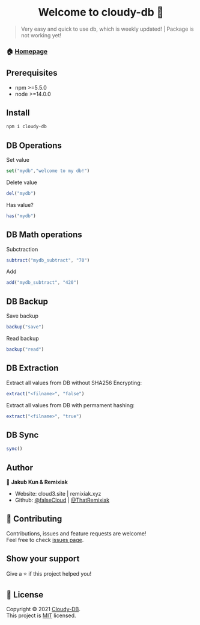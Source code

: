 <h1 align="center">Welcome to cloudy-db 👋</h1>

> Very easy and quick to use db, which is weekly updated! | Package is not working yet!

### 🏠 [Homepage](https://github.com/falseCloud/cloudy-db)

## Prerequisites

- npm >=5.5.0
- node >=14.0.0

## Install

```sh
npm i cloudy-db
```

## DB Operations
Set value
```js
set("mydb","welcome to my db!")
```
Delete value
```js
del("mydb")
```
Has value?
```js
has("mydb")
```
## DB Math operations
Subctraction
```js
subtract("mydb_subtract", "70")
```
Add
```js
add("mydb_subtract", "420")
```
## DB Backup
Save backup
```js
backup("save")
```
Read backup
```js 
backup("read")
```
## DB Extraction
Extract all values from DB without SHA256 Encrypting:
```js
extract("<filname>", "false")
```
Extract all values from DB with permament hashing:
```js
extract("<filname>", "true")
```

## DB Sync
```js
sync()
```


## Author

👤 **Jakub Kun & Remixiak**

* Website: cloud3.site | remixiak.xyz
* Github: [@falseCloud](https://github.com/falseCloud) | [@ThatRemixiak](https://github.com/ThatRemixiak)

## 🤝 Contributing

Contributions, issues and feature requests are welcome!<br />Feel free to check [issues page](https://github.com/falseCloud/cloudy-db/issues).

## Show your support

Give a ⭐️ if this project helped you!

## 📝 License

Copyright © 2021 [Cloudy-DB](https://github.com/falseCloud/cloudy-db/).<br />
This project is [MIT](https://cloud3.site/) licensed.
